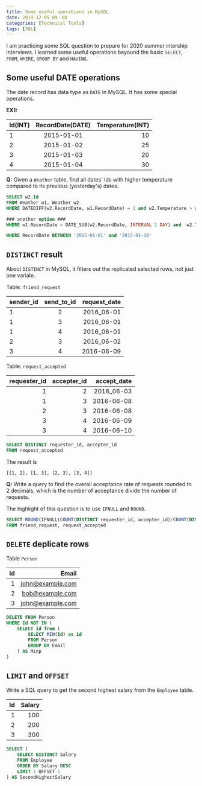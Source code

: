 ```yaml
---
title: Some useful operations in MySQL
date: 2019-12-05 09：08
categories: [Technical Tools]
tags: [SQL]
---
```


I am practicing some SQL question to prepare for 2020 summer intership interviews. I learned some useful operations beyound the basic `SELECT`, `FROM`, `WHERE`, `GROUP BY` and `HAVING`. 

## Some useful DATE operations

The date record has data type as `DATE` in MySQL. It has some special operations.

**EX1:**


| Id(INT) | RecordDate(DATE) | Temperature(INT) |
|---------|:----------------:|-----------------:|
|       1 |       2015-01-01 |               10 |
|       2 |       2015-01-02 |               25 |
|       3 |       2015-01-03 |               20 |
|       4 |       2015-01-04 |               30 |

**Q:** Given a `Weather` table, find all dates' Ids with higher temperature compared to its previous (yesterday's) dates.

``` sql
SELECT w2.Id
FROM Weather w1, Weather w2
WHERE DATEDIFF(w2.RecordDate, w1.RecordDate) = 1 and w2.Temperature > w1.Temperature

### another option ### 
WHERE w1.RecordDate = DATE_SUB(w2.RecordDate, INTERVAL 1 DAY) and  w2.Temperature > w1.Temperature
```
```sql
WHERE RecordDate BETWEEN '2015-01-01' and '2015-01-10'

```
## `DISTINCT` result

About `DISTINCT` in MySQL, it filters out the replicated selected rows, not just one variale.

Table: `friend_request`

| sender_id | send_to_id |request_date|
|-----------|:----------:|-----------:|
| 1         | 2          | 2016_06-01 |
| 1         | 3          | 2016_06-01 |
| 1         | 4          | 2016_06-01 |
| 2         | 3          | 2016_06-02 |
| 3         | 4          | 2016-06-09 |

Table: `request_accepted`

| requester_id | accepter_id |accept_date |
|-------------:|------------:|-----------:|
| 1            | 2           | 2016_06-03 |
| 1            | 3           | 2016-06-08 |
| 2            | 3           | 2016-06-08 |
| 3            | 4           | 2016-06-09 |
| 3            | 4           | 2016-06-10 |


``` sql
SELECT DISTINCT requester_id, accepter_id
FROM request_accepted
```
The result is

    [[1, 2], [1, 3], [2, 3], [3, 4]]

**Q:** Write a query to find the overall acceptance rate of requests rounded to 2 decimals, which is the number of acceptance divide the number of requests.

The highlight of this question is to use `IFNULL` and `ROUND`.

```sql
SELECT ROUND(IFNULL(COUNT(DISTINCT requester_id, accepter_id)/COUNT(DISTINCT sender_id, send_to_id), 0), 2) AS accept_rate
FROM friend_request, request_accepted
```

## `DELETE` deplicate rows

Table `Person`

| Id | Email            |
|---:|-----------------:|
| 1  | john@example.com |
| 2  | bob@example.com  |
| 3  | john@example.com |

```sql
DELETE FROM Person
WHERE Id NOT IN (
    SELECT id from (
        SELECT MIN(Id) as id
        FROM Person
        GROUP BY Email
    ) AS Minp
)
```

## `LIMIT` and `OFFSET`

Write a SQL query to get the second highest salary from the `Employee` table.


| Id | Salary |
|---:|-------:|
| 1  | 100    |
| 2  | 200    |
| 3  | 300    |

```sql
SELECT (
    SELECT DISTINCT Salary
    FROM Employee
    ORDER BY Salary DESC
    LIMIT 1 OFFSET 1
) AS SecondHighestSalary

```